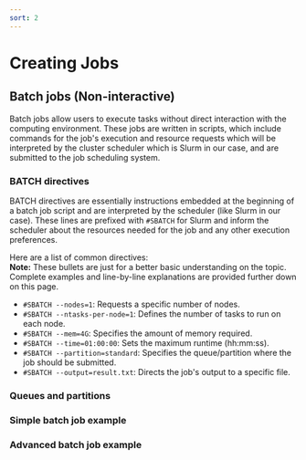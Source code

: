 ```yaml
---
sort: 2
---
```


# Creating Jobs
## Batch jobs (Non-interactive)
Batch jobs allow users to execute tasks without direct interaction with the computing environment. These jobs are written in scripts, which include commands for the job's execution and resource requests which will be interpreted by the cluster scheduler which is Slurm in our case, and are submitted to the job scheduling system.
### BATCH directives
BATCH directives are essentially instructions embedded at the beginning of a batch job script and are interpreted by the scheduler (like Slurm in our case). These lines are prefixed with `#SBATCH` for Slurm and inform the scheduler about the resources needed for the job and any other execution preferences.

Here are a list of common directives: <br>
**Note:** These bullets are just for a better basic understanding on the topic. Complete examples and line-by-line explanations are provided further down on this page.
* `#SBATCH --nodes=1`: Requests a specific number of nodes.
* `#SBATCH --ntasks-per-node=1`: Defines the number of tasks to run on each node.
* `#SBATCH --mem=4G`: Specifies the amount of memory required.
* `#SBATCH --time=01:00:00`: Sets the maximum runtime (hh:mm:ss).
* `#SBATCH --partition=standard`: Specifies the queue/partition where the job should be submitted.
* `#SBATCH --output=result.txt`: Directs the job's output to a specific file.

### Queues and partitions

### Simple batch job example
### Advanced batch job example

